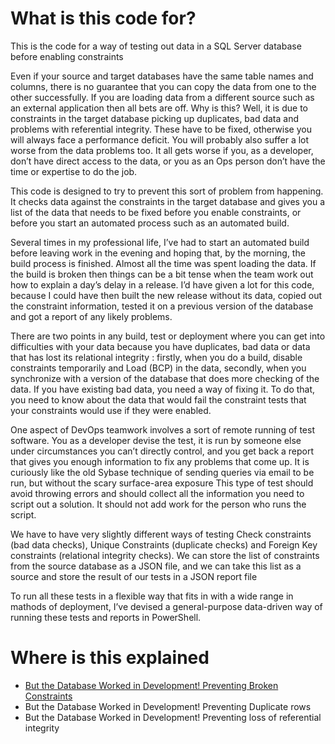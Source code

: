 # What is this code for?
This is the code for a way of testing out data in a SQL Server database before enabling constraints

Even if your source and target databases have the same table names and columns, there is no guarantee that you can copy the data from one to the other successfully. If you are loading data from a different source such as an external application then all bets are off. Why is this? Well, it is due to  constraints in the target database  picking up duplicates, bad data and problems with referential integrity. These have to be fixed, otherwise you will always face a  performance deficit. You will probably also suffer a lot worse from the data problems too.  It all gets worse if you, as a developer, don’t have direct access to the data, or you as an Ops person don’t have the time or expertise to do the job.

This code is designed to try to prevent this sort of problem from happening. It checks data against the constraints in the target database and gives you a list of the data that needs to be fixed before you enable constraints, or before you start an automated process such as an automated build. 

Several times in my professional life, I’ve had to start an automated build before leaving work in the evening and hoping that, by the morning, the build process is finished. Almost all the time was spent loading the data.  If the build is broken then  things can be a bit tense when the team work out how to explain a day’s delay in a release. I’d have given a lot for this code, because I could have then built the new release without its data, copied out the constraint information, tested it on a previous version of the database and got a report of any likely problems.

There are two points in any build, test or deployment where you can get into difficulties with your data because you have duplicates, bad data or data that has lost its relational integrity : firstly, when you do a build, disable constraints temporarily and Load (BCP) in the data, secondly, when you synchronize with a version of the database that does more checking of the data.  If you have existing bad data, you need a way of fixing it. To do that, you need to know about the data that would fail the constraint tests that your constraints would use if they were enabled.

One aspect of DevOps teamwork involves a sort of remote running of test software. You as a developer devise the test, it is run by someone else under circumstances you can’t directly control, and you get back a report that gives you enough information to fix any problems that come up. It is curiously like the old Sybase technique of sending queries via email to be run, but without the scary surface-area exposure
This type of test should avoid throwing errors and should collect all the information you need to script out a solution. It should not add work for the person who runs the script.

We have to have very slightly different ways of testing Check constraints (bad data checks), Unique Constraints (duplicate checks) and Foreign Key constraints (relational integrity checks).  We can store the list of constraints from the source database as a JSON file, and we can take this list as a source and store the result of our tests in a JSON report file

To run all these tests in a flexible way that fits in with a wide range in mathods of deployment, I’ve devised a general-purpose data-driven  way of running these tests and reports in PowerShell. 

# Where is this explained
- [But the Database Worked in Development! Preventing Broken Constraints](https://www.red-gate.com/simple-talk/sql/database-devops-sql/but-the-database-worked-in-development-preventing-broken-constraints/)
- But the Database Worked in Development! Preventing Duplicate rows
- But the Database Worked in Development! Preventing loss of referential integrity


 
